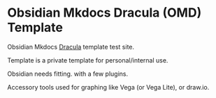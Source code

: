 # Obsidian Mkdocs Dracula (OMD) Template


Obsidian Mkdocs [Dracula](https://draculatheme.com) template test site.

Template is a private template for personal/internal use.

Obsidian needs fitting. with a few plugins.

Accessory tools used for graphing like Vega (or Vega Lite), or draw.io.
